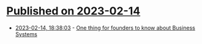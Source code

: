 # [Published on 2023-02-14](index.md)

* [2023-02-14, 18:38:03](https://news.ycombinator.com/item?id=34793897) - [One thing for founders to know about Business Systems](https://ghiculescu.substack.com/p/1-thing-for-founders-to-learn-about)
